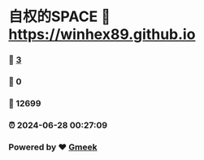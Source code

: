 # 自权的SPACE :link: https://winhex89.github.io 
### :page_facing_up: [3](https://winhex89.github.io/tag.html) 
### :speech_balloon: 0 
### :hibiscus: 12699 
### :alarm_clock: 2024-06-28 00:27:09 
### Powered by :heart: [Gmeek](https://github.com/Meekdai/Gmeek)

